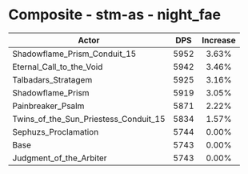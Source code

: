 # Composite - stm-as - night_fae
| Actor | DPS | Increase |
|---|:---:|:---:|
|Shadowflame_Prism_Conduit_15|5952|3.63%|
|Eternal_Call_to_the_Void|5942|3.46%|
|Talbadars_Stratagem|5925|3.16%|
|Shadowflame_Prism|5919|3.05%|
|Painbreaker_Psalm|5871|2.22%|
|Twins_of_the_Sun_Priestess_Conduit_15|5834|1.57%|
|Sephuzs_Proclamation|5744|0.00%|
|Base|5743|0.00%|
|Judgment_of_the_Arbiter|5743|0.00%|

